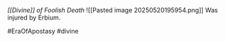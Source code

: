 *[[Divine]] of Foolish Death*
![[Pasted image 20250520195954.png]]
Was injured by Erbium.

#EraOfApostasy #divine 